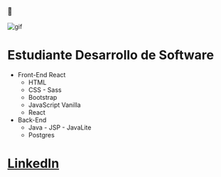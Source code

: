 ### 👋

![gif](https://c.tenor.com/pKgKFm7W-loAAAAC/repeat-jump.gif)

 # Estudiante Desarrollo de Software
 - Front-End React
     - HTML
     - CSS - Sass
     - Bootstrap
     - JavaScript Vanilla
     - React
 - Back-End
     - Java - JSP - JavaLite
     - Postgres

# [LinkedIn](https://www.linkedin.com/in/leonardo-bellido/)

<!--
**ramone02/ramone02** is a ✨ _special_ ✨ repository because its `README.md` (this file) appears on your GitHub profile.

Here are some ideas to get you started:

- 🔭 I’m currently working on ...
- 🌱 I’m currently learning ...
- 👯 I’m looking to collaborate on ...
- 🤔 I’m looking for help with ...
- 💬 Ask me about ...
- 📫 How to reach me: ...
- 😄 Pronouns: ...
- ⚡ Fun fact: ...
-->
